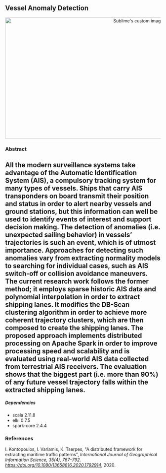 ## Vessel Anomaly Detection


<p align="center">
  <img width="846" height="391" src="[https://github.com/f-coda/VesselAnomalyDetection-IJGIS-/blob/master/routes.jpg](https://github.com/f-coda/VesselAnomalyDetection-IJGIS-/blob/master/routes.jpg)" alt="Sublime's custom image"/>
</p>


### Abstract

All the modern surveillance systems take advantage of the Automatic Identification System (AIS), a compulsory tracking system for many types of vessels. Ships that carry AIS transponders on board transmit their position and status in order to alert nearby vessels and ground stations, but this information can well be used to identify events of interest and support decision making. The detection of anomalies (i.e. unexpected sailing behavior) in vessels’ trajectories is such an event, which is of utmost importance. Approaches for detecting such anomalies vary from extracting normality models to searching for individual cases, such as AIS switch-off or collision avoidance maneuvers. The current research work follows the former method; it employs sparse historic AIS data and polynomial interpolation in order to extract shipping lanes. It modifies the DB-Scan clustering algorithm in order to achieve more coherent trajectory clusters, which are then composed to create the shipping lanes. The proposed approach implements distributed processing on Apache Spark in order to improve processing speed and scalability and is evaluated using real-world AIS data collected from terrestrial AIS receivers. The evaluation shows that the biggest part (i.e. more than 90%) of any future vessel trajectory falls within the extracted shipping lanes.
---

##### Dependencies

- scala 2.11.8
- elki 0.7.5
- spark-core 2.4.4

### References

I. Kontopoulos, I. Varlamis, K. Tserpes, "A distributed framework for extracting maritime traffic patterns", *International Journal of Geographical Information Science, 35(4), 767–792. https://doi.org/10.1080/13658816.2020.1792914*, 2020.  
